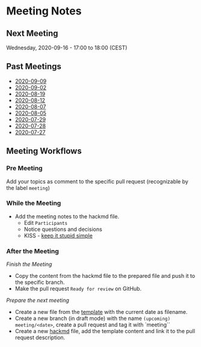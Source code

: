 # Meeting Notes

## Next Meeting
Wednesday, 2020-09-16 - 17:00 to 18:00 (CEST) 

## Past Meetings
- [2020-09-09](./2020-09-09.md)
- [2020-09-02](./2020-09-02.md)
- [2020-08-19](./2020-08-19.md)
- [2020-08-12](./2020-08-12.md)
- [2020-08-07](./2020-08-07.md)
- [2020-08-05](./2020-08-05.md)
- [2020-07-29](./2020-07-29.md)
- [2020-07-28](./2020-07-28.md)
- [2020-07-27](./2020-07-27.md)


## Meeting Workflows
### Pre Meeting
Add your topics as comment to the specific pull request (recognizable by the label `meeting`) 

### While the Meeting
- Add the meeting notes to the hackmd file.
    - Edit `Participants`
    - Notice questions and decisions
    - KISS - [keep it stupid simple](https://en.wikipedia.org/wiki/KISS_principle)

### After the Meeting
*Finish the Meeting*
- Copy the content from the hackmd file to the prepared file and push it to the specific branch.
- Make the pull request `Ready for review` on GitHub.

*Prepare the next meeting*
- Create a new file from the [template](_template.md) with the current date as filename.
- Create a new branch (in draft mode) with the name `(upcoming) meeting/<date>`, create a pull request and tag it with `meeting``
- Create a new [hackmd](https://hackmd.io/) file, add the template content and link it to the pull request description.

